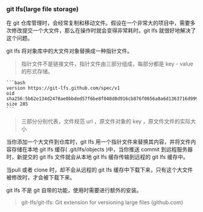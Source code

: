 ### git lfs(large file storage)



在 git 仓库管理时，会经常复制和移动文件。假设在一个非常大的项目中，需要多次修改提交一个大文件，那么在操作时就会变得非常耗时。git lfs 就很好地解决了这个问题。

git lfs 将对象库中的大文件对象替换成一种指针文件。

> 指针文件不是链接文件，指针文件由三部分组成，每部分都是 key - value 的形式存储。

    ```bash
    version https://git-lfs.github.com/spec/v1
    oid sha256:5b62e134d2478ae0bbded57f6be8f048d8d916cb876f0656a8a6d1363716d999
    size 285
    ```
> 三部分分别代表，文件规范 url ，原文件对象的 key ，原文件文件的实际大小



当你添加一个大文件到仓库时，git lfs 用一个指针文件来替换其内容，并将文件内容存储在本地 git lfs 缓存( .git/lfs/objects )中，当你推送 commit 到远程服务器时，新提交的 git lfs 文件就会从本地 git lfs 缓存传输到远程的 git lfs 缓存中。

当pull 或者 clone 时，却不会从远程的 git lfs 缓存中下载下来，只有这个大文件被修改时，才会被下载下来。

git lfs 不是 git 自带的功能，使用时需要进行额外的安装。

>  git-lfs/git-lfs: Git extension for versioning large files (github.com)
